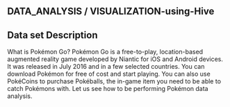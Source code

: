 ## DATA_ANALYSIS / VISUALIZATION-using-Hive
## Data set Description

What is Pokémon Go? Pokémon Go is a free-to-play, location-based augmented reality game developed by Niantic for iOS and Android 
devices. It was released in July 2016 and in a few selected countries. You can download Pokémon for free of cost and start 
playing. You can also use PokéCoins to purchase Pokéballs, the in-game item you need to be able to catch Pokémons with. 
Let us see how to be performing Pokémon data analysis.
